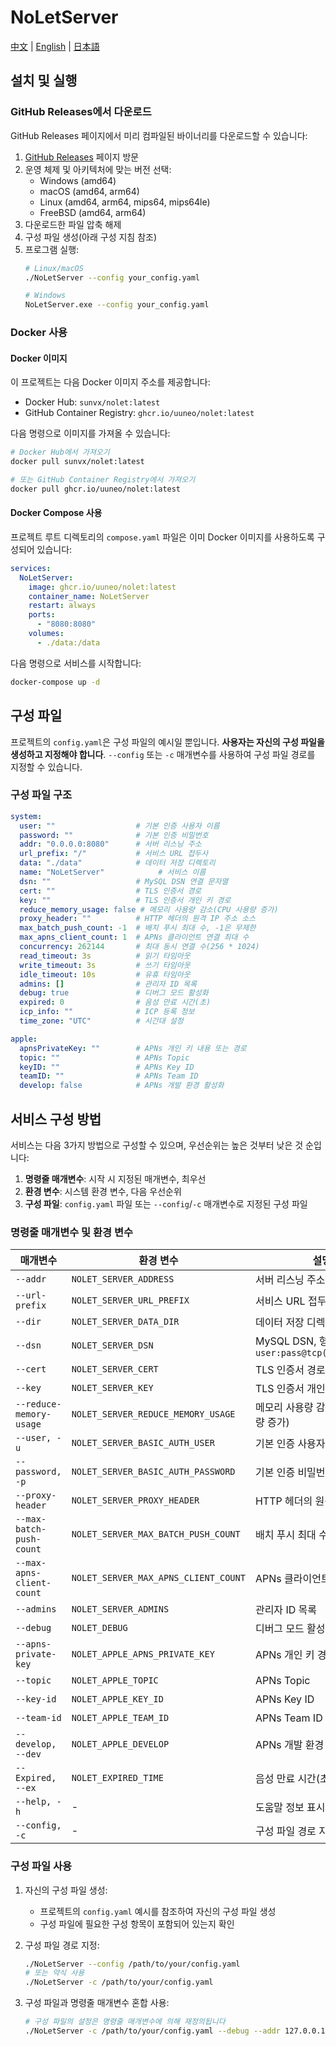# NoLetServer

[中文](./README.md) | [English](./README_EN.md) | [日本語](./README_JP.md)

## 설치 및 실행

### GitHub Releases에서 다운로드

GitHub Releases 페이지에서 미리 컴파일된 바이너리를 다운로드할 수 있습니다:

1. [GitHub Releases](https://github.com/uuneo/NoLetServer/releases) 페이지 방문
2. 운영 체제 및 아키텍처에 맞는 버전 선택:
   - Windows (amd64)
   - macOS (amd64, arm64)
   - Linux (amd64, arm64, mips64, mips64le)
   - FreeBSD (amd64, arm64)
3. 다운로드한 파일 압축 해제
4. 구성 파일 생성(아래 구성 지침 참조)
5. 프로그램 실행:
   ```bash
   # Linux/macOS
   ./NoLetServer --config your_config.yaml
   
   # Windows
   NoLetServer.exe --config your_config.yaml
   ```

### Docker 사용

#### Docker 이미지

이 프로젝트는 다음 Docker 이미지 주소를 제공합니다:

- Docker Hub: `sunvx/nolet:latest`
- GitHub Container Registry: `ghcr.io/uuneo/nolet:latest`

다음 명령으로 이미지를 가져올 수 있습니다:

```bash
# Docker Hub에서 가져오기
docker pull sunvx/nolet:latest

# 또는 GitHub Container Registry에서 가져오기
docker pull ghcr.io/uuneo/nolet:latest
```

#### Docker Compose 사용

프로젝트 루트 디렉토리의 `compose.yaml` 파일은 이미 Docker 이미지를 사용하도록 구성되어 있습니다:

```yaml
services:
  NoLetServer:
    image: ghcr.io/uuneo/nolet:latest
    container_name: NoLetServer
    restart: always
    ports:
      - "8080:8080"
    volumes:
      - ./data:/data
```

다음 명령으로 서비스를 시작합니다:

```bash
docker-compose up -d
```

## 구성 파일

프로젝트의 `config.yaml`은 구성 파일의 예시일 뿐입니다. **사용자는 자신의 구성 파일을 생성하고 지정해야 합니다**. `--config` 또는 `-c` 매개변수를 사용하여 구성 파일 경로를 지정할 수 있습니다.

### 구성 파일 구조

```yaml
system:
  user: ""                  # 기본 인증 사용자 이름
  password: ""              # 기본 인증 비밀번호
  addr: "0.0.0.0:8080"      # 서버 리스닝 주소
  url_prefix: "/"           # 서비스 URL 접두사
  data: "./data"            # 데이터 저장 디렉토리
  name: "NoLetServer"            # 서비스 이름
  dsn: ""                   # MySQL DSN 연결 문자열
  cert: ""                  # TLS 인증서 경로
  key: ""                   # TLS 인증서 개인 키 경로
  reduce_memory_usage: false # 메모리 사용량 감소(CPU 사용량 증가)
  proxy_header: ""          # HTTP 헤더의 원격 IP 주소 소스
  max_batch_push_count: -1  # 배치 푸시 최대 수, -1은 무제한
  max_apns_client_count: 1  # APNs 클라이언트 연결 최대 수
  concurrency: 262144       # 최대 동시 연결 수(256 * 1024)
  read_timeout: 3s          # 읽기 타임아웃
  write_timeout: 3s         # 쓰기 타임아웃
  idle_timeout: 10s         # 유휴 타임아웃
  admins: []                # 관리자 ID 목록
  debug: true               # 디버그 모드 활성화
  expired: 0                # 음성 만료 시간(초)
  icp_info: ""              # ICP 등록 정보
  time_zone: "UTC"          # 시간대 설정

apple:
  apnsPrivateKey: ""        # APNs 개인 키 내용 또는 경로
  topic: ""                 # APNs Topic
  keyID: ""                 # APNs Key ID
  teamID: ""                # APNs Team ID
  develop: false            # APNs 개발 환경 활성화
```

## 서비스 구성 방법

서비스는 다음 3가지 방법으로 구성할 수 있으며, 우선순위는 높은 것부터 낮은 것 순입니다:

1. **명령줄 매개변수**: 시작 시 지정된 매개변수, 최우선
2. **환경 변수**: 시스템 환경 변수, 다음 우선순위
3. **구성 파일**: `config.yaml` 파일 또는 `--config`/`-c` 매개변수로 지정된 구성 파일

### 명령줄 매개변수 및 환경 변수

| 매개변수 | 환경 변수 | 설명 | 기본값 |
|------|----------|------|--------|
| `--addr` | `NOLET_SERVER_ADDRESS` | 서버 리스닝 주소 | `0.0.0.0:8080` |
| `--url-prefix` | `NOLET_SERVER_URL_PREFIX` | 서비스 URL 접두사 | `/` |
| `--dir` | `NOLET_SERVER_DATA_DIR` | 데이터 저장 디렉토리 | `./data` |
| `--dsn` | `NOLET_SERVER_DSN` | MySQL DSN, 형식: `user:pass@tcp(host)/dbname` | 비어 있음 |
| `--cert` | `NOLET_SERVER_CERT` | TLS 인증서 경로 | 비어 있음 |
| `--key` | `NOLET_SERVER_KEY` | TLS 인증서 개인 키 경로 | 비어 있음 |
| `--reduce-memory-usage` | `NOLET_SERVER_REDUCE_MEMORY_USAGE` | 메모리 사용량 감소(CPU 사용량 증가) | `false` |
| `--user, -u` | `NOLET_SERVER_BASIC_AUTH_USER` | 기본 인증 사용자 이름 | 비어 있음 |
| `--password, -p` | `NOLET_SERVER_BASIC_AUTH_PASSWORD` | 기본 인증 비밀번호 | 비어 있음 |
| `--proxy-header` | `NOLET_SERVER_PROXY_HEADER` | HTTP 헤더의 원격 IP 주소 소스 | 비어 있음 |
| `--max-batch-push-count` | `NOLET_SERVER_MAX_BATCH_PUSH_COUNT` | 배치 푸시 최대 수, `-1`은 무제한 | `-1` |
| `--max-apns-client-count` | `NOLET_SERVER_MAX_APNS_CLIENT_COUNT` | APNs 클라이언트 연결 최대 수 | `1` |
| `--admins` | `NOLET_SERVER_ADMINS` | 관리자 ID 목록 | 비어 있음 |
| `--debug` | `NOLET_DEBUG` | 디버그 모드 활성화 | `false` |
| `--apns-private-key` | `NOLET_APPLE_APNS_PRIVATE_KEY` | APNs 개인 키 경로 | 비어 있음 |
| `--topic` | `NOLET_APPLE_TOPIC` | APNs Topic | 비어 있음 |
| `--key-id` | `NOLET_APPLE_KEY_ID` | APNs Key ID | 비어 있음 |
| `--team-id` | `NOLET_APPLE_TEAM_ID` | APNs Team ID | 비어 있음 |
| `--develop, --dev` | `NOLET_APPLE_DEVELOP` | APNs 개발 환경 활성화 | `false` |
| `--Expired, --ex` | `NOLET_EXPIRED_TIME` | 음성 만료 시간(초) | `120` |
| `--help, -h` | - | 도움말 정보 표시 | - |
| `--config, -c` | - | 구성 파일 경로 지정 | - |

### 구성 파일 사용

1. 자신의 구성 파일 생성:
   - 프로젝트의 `config.yaml` 예시를 참조하여 자신의 구성 파일 생성
   - 구성 파일에 필요한 구성 항목이 포함되어 있는지 확인

2. 구성 파일 경로 지정:
   ```bash
   ./NoLetServer --config /path/to/your/config.yaml
   # 또는 약식 사용
   ./NoLetServer -c /path/to/your/config.yaml
   ```

3. 구성 파일과 명령줄 매개변수 혼합 사용:
   ```bash
   # 구성 파일의 설정은 명령줄 매개변수에 의해 재정의됩니다
   ./NoLetServer -c /path/to/your/config.yaml --debug --addr 127.0.0.1:8080
   ```
